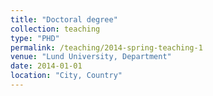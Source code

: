 ```yaml
---
title: "Doctoral degree"
collection: teaching
type: "PHD"
permalink: /teaching/2014-spring-teaching-1
venue: "Lund University, Department"
date: 2014-01-01
location: "City, Country"
---
```

